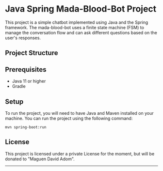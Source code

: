 # Java Spring Mada-Blood-Bot Project

This project is a simple chatbot implemented using Java and the Spring framework. The mada-blood-bot uses a finite state machine (FSM) to manage the conversation flow and can ask different questions based on the user's responses.

## Project Structure

## Prerequisites
- Java 11 or higher
- Gradle

## Setup

To run the project, you will need to have Java and Maven installed on your machine. You can run the project using the following command:

```
mvn spring-boot:run
```


## License

This project is licensed under a private License for the moment, but will be donated to "Maguen David Adom". 

---

